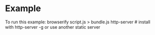 # Example
To run this example:
	browserify script.js > bundle.js
	http-server # install with http-server -g or use another static server
